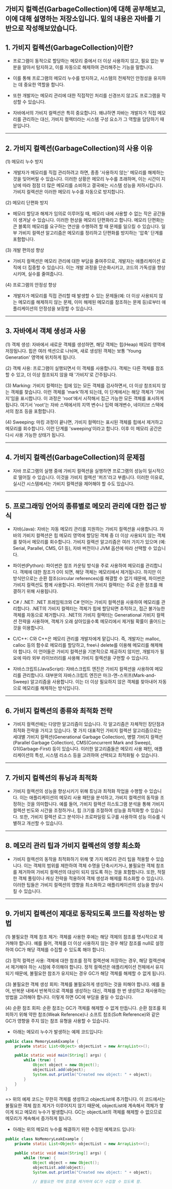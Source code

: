 가비지 컬렉션(GarbageCollection)에 대해 공부해보고, 이에 대해 설명하는 저장소입니다. 밑의 내용은 자바를 기반으로 작성해보았습니다.
---
## 1. 가비지 컬렉션(GarbageCollection)이란?
- 프로그램이 동적으로 할당하는 메모리 중에서 더 이상 사용하지 않고, 필요 없는 부분을 알아서 탐지하고, 이를 자동으로 해제하여 관리해주는 기능을 말합니다.
- 이를 통해 프로그램의 메모리 누수를 방지하고, 시스템의 전체적인 안정성을 유지하는 데 중요한 역할을 합니다.
- 또한 개발자는 메모리 관리에 대한 직접적인 처리를 신경쓰지 않고도 프로그램을 작성할 수 있습니다.

- 자바에서의 가비지 컬렉션은 특히 중요합니다. 왜냐하면 자바는 개발자가 직접 메모리를 관리하는 대신, 가비지 컬렉터라는 시스템 구성 요소가 그 역할을 담당하기 때문입니다.
---
## 2. 가비지 컬렉션(GarbageCollection)의 사용 이유
(1) 메모리 누수 방지
- 개발자가 메모리를 직접 관리하려고 하면, 종종 '사용하지 않는' 메모리를 해제하는 것을 잊어버릴 수 있습니다. 이러한 상황은 메모리 누수를 초래하며, 이는 시간이 지남에 따라 점점 더 많은 메모리를 소비하고 결국에는 시스템 성능을 저하시킵니다. 가비지 컬렉션은 이러한 메모리 누수를 자동으로 방지합니다.   

(2) 메모리 단편화 방지
- 메모리 할당과 해제가 임의로 이루어질 때, 메모리 내에 사용할 수 없는 작은 공간들이 생겨날 수 있습니다. 이러한 현상을 메모리 단편화라고 합니다. 메모리 단편화는 큰 블록의 메모리를 요구하는 연산을 수행하려 할 때 문제를 일으킬 수 있습니다. 일부 가비지 컬렉션 알고리즘은 메모리를 정리하고 단편화를 방지하는 '압축' 단계를 포함합니다. 
  
(3) 개발 편의성 향상
- 가비지 컬렉션은 메모리 관리에 대한 부담을 줄여주므로, 개발자는 애플리케이션 로직에 더 집중할 수 있습니다. 이는 개발 과정을 단순화시키고, 코드의 가독성을 향상시키며, 실수를 줄여줍니다.   

(4) 프로그램의 안정성 향상
- 개발자가 메모리를 직접 관리할 때 발생할 수 있는 문제들(예: 더 이상 사용되지 않는 메모리를 해제하지 않는 문제, 이미 해제된 메모리를 참조하는 문제 등)로부터 애플리케이션의 안정성을 보장할 수 있습니다.
---
## 3. 자바에서 객체 생성과 사용
  (1) 객체 생성: 자바에서 새로운 객체를 생성하면, 해당 객체는 힙(Heap) 메모리 영역에 저장됩니다. 힙은 여러 섹션으로 나뉘며, 새로 생성된 객체는 보통 'Young Generation' 영역에 위치하게 됩니다.

  (2) 객체 사용: 프로그램이 실행되면서 이 객체를 사용합니다. 객체는 다른 객체를 참조할 수 있고, 더 이상 참조되지 않을 때 '가비지'로 간주됩니다.

  (3) Marking: 가비지 컬렉터는 힙에 있는 모든 객체를 검사하면서, 더 이상 참조되지 않는 객체를 찾습니다. 이런 객체를 'mark'하게 되는데, 이 단계에서는 해당 객체가 '가비지'임을 표시합니다. 이 과정은 'root'에서 시작해서 접근 가능한 모든 객체를 표시하게 됩니다. 여기서 'root'는 자바 스택에서의 지역 변수나 입력 매개변수, 네이티브 스택에서의 참조 등을 포함합니다.

  (4) Sweeping: 마킹 과정이 끝나면, 가비지 컬렉터는 표시된 객체를 힙에서 제거하고 메모리를 회수합니다. 이런 단계를 'sweeping'이라고 합니다. 이후 이 메모리 공간은 다시 사용 가능한 상태가 됩니다.

---
## 4. 가비지 컬렉션(GarbageCollection)의 문제점
- 자바 프로그램의 실행 중에 가비지 컬렉션을 실행하면 프로그램의 성능이 일시적으로 떨어질 수 있습니다. 이것을 가비지 컬렉션 '퍼즈'라고 부릅니다. 이러한 이유로, 실시간 시스템에서는 가비지 컬렉션을 제어해야 할 수도 있습니다.
---
## 5. 프로그래밍 언어의 종류별로 메모리 관리에 대한 접근 방식
- 자바(Java): 자바는 자동 메모리 관리를 지원하는 가비지 컬렉션을 사용합니다. 자바의 가비지 컬렉션은 힙 메모리 영역에 할당된 객체 중 더 이상 사용되지 않는 객체를 찾아서 메모리를 회수합니다. 가비지 컬렉션 알고리즘은 여러 가지가 있으며 (예: Serial, Parallel, CMS, G1 등), 자바 버전이나 JVM 옵션에 따라 선택할 수 있습니다.

- 파이썬(Python): 파이썬은 참조 카운팅 방식을 주로 사용하여 메모리를 관리합니다. 객체에 대한 참조가 0이 되면, 해당 객체는 메모리에서 제거됩니다. 하지만 이 방식만으로는 순환 참조(circular references)를 해결할 수 없기 때문에, 파이썬은 가비지 컬렉션도 함께 사용합니다. 파이썬의 가비지 컬렉터는 주로 순환 참조를 해결하기 위해 사용됩니다.

- C# / .NET: .NET 프레임워크와 C# 언어는 가비지 컬렉션을 사용하여 메모리를 관리합니다. .NET의 가비지 컬렉터는 객체가 힙에 할당되면 추적하고, 접근 불가능한 객체를 자동으로 제거합니다. .NET의 가비지 컬렉터는 Generational 가비지 컬렉션 전략을 사용하며, 객체가 오래 살아있을수록 메모리에서 제거될 확률이 줄어드는 것을 이용합니다.

- C/C++: C와 C++은 메모리 관리를 개발자에게 맡깁니다. 즉, 개발자는 malloc, calloc 등의 함수로 메모리를 할당하고, free나 delete를 이용해 메모리를 해제해야 합니다. 이 언어들은 가비지 컬렉션을 기본적으로 제공하지 않지만, 개발자가 필요에 따라 외부 라이브러리를 사용해 가비지 컬렉션을 구현할 수 있습니다.

- 자바스크립트(JavaScript): 자바스크립트 엔진은 가비지 컬렉션을 사용하여 메모리를 관리합니다. 대부분의 자바스크립트 엔진은 마크-앤-스위프(Mark-and-Sweep) 알고리즘을 사용합니다. 이는 더 이상 필요하지 않은 객체를 찾아내어 자동으로 메모리를 해제하는 방식입니다.
---
## 6. 가비지 컬렉션의 종류와 최적화 전략
- 가비지 컬렉션에는 다양한 알고리즘이 있습니다. 각 알고리즘은 자체적인 장단점과 최적화 전략을 가지고 있습니다. 몇 가지 대표적인 가비지 컬렉션 알고리즘으로는 세대별 가비지 컬렉션(Generational Garbage Collection), 병렬 가비지 컬렉션(Parallel Garbage Collection), CMS(Concurrent Mark and Sweep), G1(Garbage-First) 등이 있습니다. 이러한 알고리즘들은 메모리 사용 패턴, 애플리케이션의 특성, 시스템 리소스 등을 고려하여 선택되고 최적화될 수 있습니다.
---
## 7. 가비지 컬렉션의 튜닝과 최적화
- 가비지 컬렉션의 성능을 향상시키기 위해 튜닝과 최적화 작업을 수행할 수 있습니다. 이는 애플리케이션의 메모리 사용 패턴을 분석하고, 가비지 컬렉션의 동작을 조정하는 것을 의미합니다. 예를 들어, 가비지 컬렉션 히스토그램 분석을 통해 가비지 컬렉션 빈도와 시간을 조정하거나, 힙 크기를 조절하여 성능을 최적화할 수 있습니다. 또한, 가비지 컬렉션 로그 분석이나 프로파일링 도구를 사용하여 성능 이슈를 식별하고 개선할 수 있습니다.
---
## 8. 메모리 관리 팁과 가비지 컬렉션의 영향 최소화
- 가비지 컬렉션의 동작을 최적화하기 위해 몇 가지 메모리 관리 팁을 적용할 수 있습니다. 이는 객체의 범위를 제한하여 객체 수명을 단축시키거나, 불필요한 객체 참조를 제거하여 가비지 컬렉션의 대상이 되지 않도록 하는 것을 포함합니다. 또한, 적절한 객체 풀링이나 캐싱 전략을 적용하여 객체 생성과 해제를 최소화할 수 있습니다. 이러한 팁들은 가비지 컬렉션의 영향을 최소화하고 애플리케이션의 성능을 향상시킬 수 있습니다.
---
## 9. 가비지 컬렉션이 제대로 동작되도록 코드를 작성하는 방법
  (1) 불필요한 객체 참조 제거: 객체를 사용한 후에는 해당 객체의 참조를 명시적으로 제거해야 합니다. 예를 들어, 객체를 더 이상 사용하지 않는 경우 해당 참조를 null로 설정하여 GC가 해당 객체를 수집할 수 있도록 해야 합니다.

  (2) 정적 컬렉션 사용: 객체에 대한 참조를 정적 컬렉션에 저장하는 경우, 해당 컬렉션에서 제거해야 하는 시점에 주의해야 합니다. 정적 컬렉션은 애플리케이션 전체에서 유지되기 때문에, 불필요한 참조가 유지되는 경우 GC가 해당 객체를 해제할 수 없게 됩니다.

  (3) 불필요한 객체 생성 회피: 객체를 불필요하게 생성하는 것을 피해야 합니다. 예를 들어, 반복문 내에서 반복적으로 객체를 생성하는 대신, 객체를 한 번 생성하고 재사용하는 방법을 고려해야 합니다. 이렇게 하면 GC에 부담을 줄일 수 있습니다.

  (4) 순환 참조 회피: 순환 참조는 GC가 객체를 해제할 수 없게 만듭니다. 순환 참조를 회피하기 위해 약한 참조(Weak Reference)나 소프트 참조(Soft Reference)와 같은 GC가 영향을 주지 않는 참조 유형을 사용할 수 있습니다.

- 아래는 메모리 누수가 발생하는 예제 코드입니다:
``` java
public class MemoryLeakExample {
    private static List<Object> objectList = new ArrayList<>();

    public static void main(String[] args) {
        while (true) {
            Object object = new Object();
            objectList.add(object);
            System.out.println("Created new object: " + object);
        }
    }
}
``` 
=> 위의 예제 코드는 무한히 객체를 생성하고 objectList에 추가합니다. 이 코드에서는 불필요한 객체 참조 제거가 이루어지지 않기 때문에, objectList에 계속해서 객체가 쌓이게 되고 메모리 누수가 발생합니다. GC는 objectList의 객체를 해제할 수 없으므로 메모리가 계속해서 증가하게 됩니다.   

- 아래는 위의 메모리 누수를 해결하기 위한 수정된 예제코드 입니다:
``` java
public class NoMemoryLeakExample {
    private static List<Object> objectList = new ArrayList<>();

    public static void main(String[] args) {
        while (true) {
            Object object = new Object();
            objectList.add(object);
            System.out.println("Created new object: " + object);

            // 불필요한 객체 참조를 제거하여 GC가 수집할 수 있도록 함.
``` 
